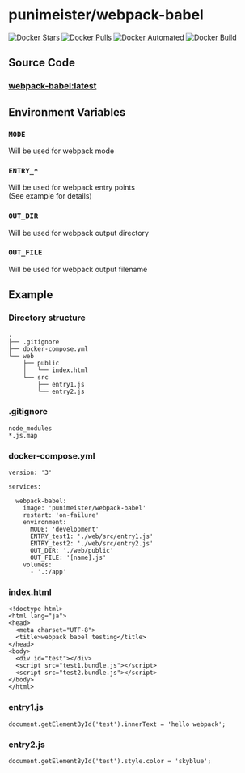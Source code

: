 # punimeister/webpack-babel

[![Docker Stars](https://img.shields.io/docker/stars/punimeister/webpack-babel.svg)](https://hub.docker.com/r/punimeister/webpack-babel/)
[![Docker Pulls](https://img.shields.io/docker/pulls/punimeister/webpack-babel.svg)](https://hub.docker.com/r/punimeister/webpack-babel/)
[![Docker Automated](https://img.shields.io/docker/automated/punimeister/webpack-babel.svg)](https://hub.docker.com/r/punimeister/webpack-babel/)
[![Docker Build](https://img.shields.io/docker/build/punimeister/webpack-babel.svg)](https://hub.docker.com/r/punimeister/webpack-babel/)

## Source Code

### [webpack-babel:latest](https://github.com/punimeister/docker-webpack-babel/tree/master/latest)

## Environment Variables

### `MODE`

Will be used for webpack mode

### `ENTRY_*`

Will be used for webpack entry points  
(See example for details)

### `OUT_DIR`

Will be used for webpack output directory

### `OUT_FILE`

Will be used for webpack output filename

## Example

### Directory structure

```
.
├── .gitignore
├── docker-compose.yml
└── web
    ├── public
    │   └── index.html
    └── src
        ├── entry1.js
        └── entry2.js
```

### .gitignore

```
node_modules
*.js.map
```

### docker-compose.yml

```
version: '3'

services:

  webpack-babel:
    image: 'punimeister/webpack-babel'
    restart: 'on-failure'
    environment:
      MODE: 'development'
      ENTRY_test1: './web/src/entry1.js'
      ENTRY_test2: './web/src/entry2.js'
      OUT_DIR: './web/public'
      OUT_FILE: '[name].js'
    volumes:
      - '.:/app'
```

### index.html

```
<!doctype html>
<html lang="ja">
<head>
  <meta charset="UTF-8">
  <title>webpack babel testing</title>
</head>
<body>
  <div id="test"></div>
  <script src="test1.bundle.js"></script>
  <script src="test2.bundle.js"></script>
</body>
</html>
```

### entry1.js

```
document.getElementById('test').innerText = 'hello webpack';
```

### entry2.js

```
document.getElementById('test').style.color = 'skyblue';
```
